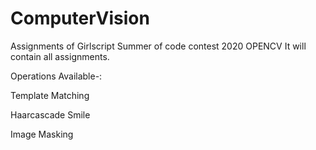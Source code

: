 # ComputerVision
Assignments of Girlscript Summer of code contest 2020 OPENCV
It will contain all assignments.

Operations Available-:

Template Matching

Haarcascade Smile

Image Masking
